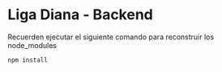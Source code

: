 # Liga Diana - Backend

Recuerden ejecutar el siguiente comando para reconstruir los node_modules

```
npm install
```
